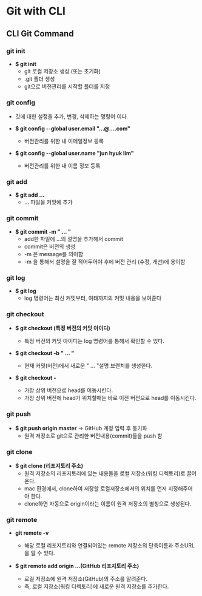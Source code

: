 # Git with CLI

## CLI Git Command

### git init

 - **$ git init**
   - git 로컬 저장소 생성 (또는 초기화)
   - .git 폴더 생성
   - git으로 버전관리를 시작할 폴더를 지정

### git config
  - 깃에 대한 설정을 추가, 변경, 삭제하는 명령어 이다.

  - **$ git config --global user.email "...@....com"**
    - 버전관리를 위한 내 이메일정보 등록

  - **$ git config --global user.name "jun hyuk lim"**
    - 버전관리를 위한 내 이름 정보 등록

### git add

  - **$ git add ...**
    - ... 파일을 커밋에 추가

### git commit

  - **$ git commit -m " ... "**
    - add한 파일에 ...의 설명을 추가해서 commit
    - commit은 버전의 생성
    - -m 은 message를 의미함
    - -m 을 통해서 설명을 잘 적어두어야 후에 버전 관리 (수정, 개선)에 용이함

### git log

  - **$ git log**
    - log 명령어는 최신 커밋부터, 여태까지의 커밋 내용을 보여준다

### git checkout

  - **$ git checkout (특정 버전의 커밋 아이디)**
    - 특정 버전의 커밋 아이디는 log 명령어를 통해서 확인할 수 있다.

  - **$ git checkout -b  " ... "**
    - 현재 커밋(버전)에서 새로운 " ... "설명 브랜치를 생성한다.

  - **$ git checkout -**
    - 가장 상위 버전으로 head를 이동시킨다.
    - 가장 상위 버전에 head가 위치할때는 바로 이전 버전으로 head를 이동시킨다.

### git push

  - **$ git push origin master** -> GitHub 계정 입력 후 동기화
    - 원격 저장소로 git으로 관리한 버전내용(commit)들을 push 함

### git clone

  - **$ git clone (리포지토리 주소)**
    - 원격 저장소의 리포지토리에 있는 내용들을 로컬 저장소(워킹 디렉토리)로 끌어온다.
    - mac 환경에서, clone하여 저장할 로컬저장소에서의 위치를 먼저 지정해주어야 한다.
    - clone하면 자동으로 origin이라는 이름이 원격 저장소의 별칭으로 생성된다.

### git remote 

  - **git remote -v**
    - 해당 로컬 리포지토리와 연결되어있는 remote 저장소의 단축이름과 주소URL을 알 수 있다.

  - **$ git remote add origin ...(GitHub 리포지토리 주소)**
    - 로컬 저장소에 원격 저장소(GitHub)의 주소를 알려준다.
    - 즉, 로컬 저장소(워킹 디렉토리)에 새로운 원격 저장소를 추가한다.